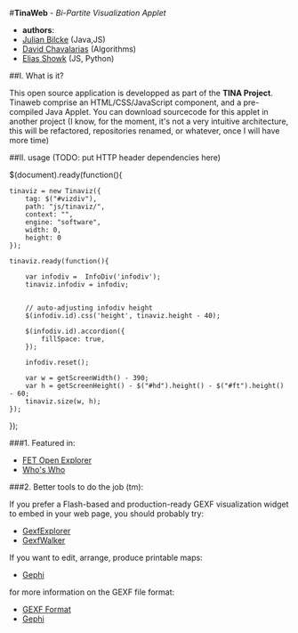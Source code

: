#**TinaWeb** - *Bi-Partite Visualization Applet*

- **authors**: 
 - [Julian Bilcke](http://github.com/jbilcke) (Java,JS) 
 - [David Chavalarias](http://github.com/davidchavalarias) (Algorithms)
 - [Elias Showk](hhttp://github.com/elishowk) (JS, Python)

##I. What is it?

This open source application is developped as part of the **TINA Project**. 
Tinaweb comprise an HTML/CSS/JavaScript component, and a pre-compiled Java Applet. You can download sourcecode for this applet in another project (I know, for the moment, it's not a very intuitive architecture, this will be refactored, repositories renamed, or whatever, once I will have more time)


##II. usage (TODO: put HTTP header dependencies here)

$(document).ready(function(){

    tinaviz = new Tinaviz({
        tag: $("#vizdiv"),
        path: "js/tinaviz/",
        context: "",
        engine: "software",
        width: 0,
        height: 0
    });

    tinaviz.ready(function(){
    
        var infodiv =  InfoDiv('infodiv');
        tinaviz.infodiv = infodiv;
        
        
        // auto-adjusting infodiv height
        $(infodiv.id).css('height', tinaviz.height - 40);

        $(infodiv.id).accordion({
            fillSpace: true,
        });

        infodiv.reset();

        var w = getScreenWidth() - 390;
        var h = getScreenHeight() - $("#hd").height() - $("#ft").height() - 60;
        tinaviz.size(w, h);
    });

});


###1. Featured in:

- [FET Open Explorer](http://tina.iscpif.fr/htdocs/fetopen)
- [Who's Who](http://tina.iscpif.fr/htdocs/whoswho)

###2. Better tools to do the job (tm):

If you prefer a Flash-based and production-ready GEXF visualization widget to embed in your web page, you should probably try:
 - [GexfExplorer](http://github.com/jacomyal/GexfExplorer) 
 - [GexfWalker](http://github.com/jacomyal/GexfWalker)

If you want to edit, arrange, produce printable maps:
 - [Gephi](http://gephi.org)

for more information on the GEXF file format:
 - [GEXF Format](http://gexf.net/format/)
 - [Gephi](http://www.gephi.org/)



